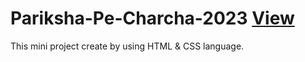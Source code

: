 # Pariksha-Pe-Charcha-2023 <a href="https://sanjaysonkariya.github.io/Pariksha-Pe-Charcha-2023/">View</a>
This mini project create by using HTML &amp; CSS language.

